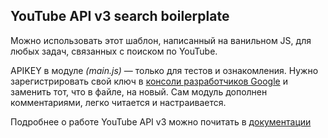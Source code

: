 ## YouTube API v3 search boilerplate
Можно использовать этот шаблон, написанный на ванильном JS, для любых задач, связанных с поиском по YouTube.

APIKEY в модуле _(main.js)_ — только для тестов и ознакомления. Нужно зарегистрировать свой ключ
в [консоли разработчиков Google](https://console.developers.google.com/) и заменить тот, что в файле, на новый.
Сам модуль  дополнен комментариями, легко читается и настраивается.

Подробнее о работе YouTube API v3 можно почитать в [документации](https://developers.google.com/youtube/v3/)
